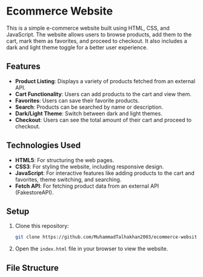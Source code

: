 ﻿# Ecommerce Website


This is a simple e-commerce website built using HTML, CSS, and JavaScript. The website allows users to browse products, add them to the cart, mark them as favorites, and proceed to checkout. It also includes a dark and light theme toggle for a better user experience.

## Features

- **Product Listing**: Displays a variety of products fetched from an external API.
- **Cart Functionality**: Users can add products to the cart and view them.
- **Favorites**: Users can save their favorite products.
- **Search**: Products can be searched by name or description.
- **Dark/Light Theme**: Switch between dark and light themes.
- **Checkout**: Users can see the total amount of their cart and proceed to checkout.

## Technologies Used

- **HTML5**: For structuring the web pages.
- **CSS3**: For styling the website, including responsive design.
- **JavaScript**: For interactive features like adding products to the cart and favorites, theme switching, and searching.
- **Fetch API**: For fetching product data from an external API (FakestoreAPI).

## Setup

1. Clone this repository:
    ```bash
    git clone https://github.com/MuhammadTalhakhan2003/ecommerce-website.git
    ```

2. Open the `index.html` file in your browser to view the website.

## File Structure

